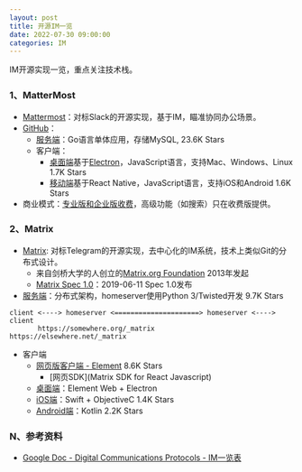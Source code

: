 ```yaml
---
layout: post
title: 开源IM一览
date: 2022-07-30 09:00:00
categories: IM
---
```


IM开源实现一览，重点关注技术栈。

### 1、MatterMost

- [Mattermost](https://mattermost.com/)：对标Slack的开源实现，基于IM，瞄准协同办公场景。
- [GitHub](https://github.com/mattermost)：
  - [服务端](https://github.com/mattermost/mattermost-server)：Go语言单体应用，存储MySQL, 23.6K Stars
  - 客户端：
    - [桌面端](https://github.com/mattermost/desktop)基于[Electron](http://electron.atom.io/)，JavaScript语言，支持Mac、Windows、Linux 1.7K Stars
    - [移动端](https://github.com/mattermost/mattermost-mobile/tree/gekidou)基于React Native，JavaScript语言，支持iOS和Android 1.6K Stars
- 商业模式：[专业版和企业版收费](https://mattermost.com/pricing/)，高级功能（如搜索）只在收费版提供。

### 2、Matrix

- [Matrix](https://matrix.org/): 对标Telegram的开源实现，去中心化的IM系统，技术上类似Git的分布式设计。
  - 来自剑桥大学的人创立的[Matrix.org Foundation](https://matrix.org/foundation/) 2013年发起
  - [Matrix Spec 1.0](https://matrix.org/blog/2019/06/11/introducing-matrix-1-0-and-the-matrix-org-foundation)：2019-06-11 Spec 1.0发布
- [服务端](https://github.com/matrix-org/synapse)：分布式架构，homeserver使用Python 3/Twisted开发 9.7K Stars

```
client <----> homeserver <=====================> homeserver <----> client
       https://somewhere.org/_matrix      https://elsewhere.net/_matrix
```

- 客户端
  - [网页版客户端 - Element](https://github.com/vector-im/element-web/) 8.6K Stars
    - [网页SDK](Matrix SDK for React Javascript)
  - [桌面端](https://github.com/vector-im/element-desktop)：Element Web + Electron
  - [iOS端](https://github.com/vector-im/element-ios)：Swift + ObjectiveC 1.4K Stars
  - [Android端](https://github.com/vector-im/element-android)：Kotlin 2.2K Stars

### N、参考资料

- [Google Doc - Digital Communications Protocols - IM一览表](https://docs.google.com/spreadsheets/d/1-UlA4-tslROBDS9IqHalWVztqZo7uxlCeKPQ-8uoFOU/edit#gid=0)